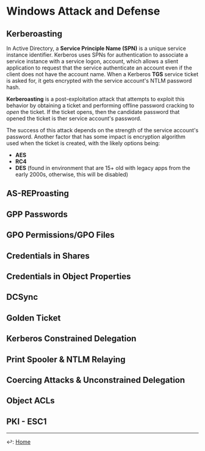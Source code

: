 # Windows Attack and Defense

## Kerberoasting

In Active Directory, a __Service Principle Name (SPN)__ is a unique service instance identifier. Kerberos uses SPNs for authentication to associate a service instance with a service logon, account, which allows a slient application to request that the service authenticate an account even if the client does not have the account name. When a Kerberos __TGS__ service ticket is asked for, it gets encrypted with the service account's NTLM password hash.

__Kerberoasting__ is a post-exploitation attack that attempts to exploit this behavior by obtaining a ticket and performing offline password cracking to _open_ the ticket. If the ticket opens, then the candidate password that opened the ticket is ther service account's password.

The success of this attack depends on the strength of the service account's password. Another factor that has some impact is encryption algorithm used when the ticket is created, with the likely options being:

* __AES__
* __RC4__
* __DES__ (found in environment that are 15+ old with legacy apps from the early 2000s, otherwise, this will be disabled)



## AS-REProasting
## GPP Passwords
## GPO Permissions/GPO Files
## Credentials in Shares
## Credentials in Object Properties
## DCSync
## Golden Ticket
## Kerberos Constrained Delegation
## Print Spooler & NTLM Relaying
## Coercing Attacks & Unconstrained Delegation
## Object ACLs
## PKI - ESC1

---

↩️: [Home](../../index.md)
